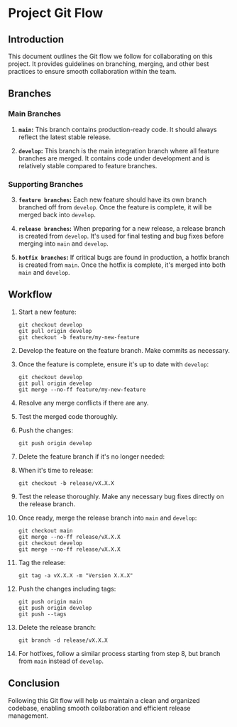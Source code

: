 # Project Git Flow

## Introduction

This document outlines the Git flow we follow for collaborating on this project. It provides guidelines on branching, merging, and other best practices to ensure smooth collaboration within the team.

## Branches

### Main Branches

1. **`main`:** This branch contains production-ready code. It should always reflect the latest stable release.

2. **`develop`:** This branch is the main integration branch where all feature branches are merged. It contains code under development and is relatively stable compared to feature branches.

### Supporting Branches

3. **`feature branches`:** Each new feature should have its own branch branched off from `develop`. Once the feature is complete, it will be merged back into `develop`.

4. **`release branches`:** When preparing for a new release, a release branch is created from `develop`. It's used for final testing and bug fixes before merging into `main` and `develop`.

5. **`hotfix branches`:** If critical bugs are found in production, a hotfix branch is created from `main`. Once the hotfix is complete, it's merged into both `main` and `develop`.

## Workflow

1. Start a new feature:

   ```
   git checkout develop
   git pull origin develop
   git checkout -b feature/my-new-feature
   ```

2. Develop the feature on the feature branch. Make commits as necessary.

3. Once the feature is complete, ensure it's up to date with `develop`:

   ```
   git checkout develop
   git pull origin develop
   git merge --no-ff feature/my-new-feature
   ```

4. Resolve any merge conflicts if there are any.

5. Test the merged code thoroughly.

6. Push the changes:

   ```
   git push origin develop
   ```

7. Delete the feature branch if it's no longer needed:

8. When it's time to release:

   ```
   git checkout -b release/vX.X.X
   ```

9. Test the release thoroughly. Make any necessary bug fixes directly on the release branch.

10. Once ready, merge the release branch into `main` and `develop`:

    ```
    git checkout main
    git merge --no-ff release/vX.X.X
    git checkout develop
    git merge --no-ff release/vX.X.X
    ```

11. Tag the release:

    ```
    git tag -a vX.X.X -m "Version X.X.X"
    ```

12. Push the changes including tags:

    ```
    git push origin main
    git push origin develop
    git push --tags
    ```

13. Delete the release branch:

    ```
    git branch -d release/vX.X.X
    ```

14. For hotfixes, follow a similar process starting from step 8, but branch from `main` instead of `develop`.

## Conclusion

Following this Git flow will help us maintain a clean and organized codebase, enabling smooth collaboration and efficient release management.
